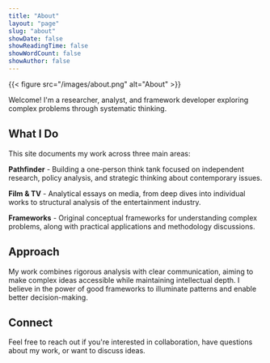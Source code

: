 ```yaml
---
title: "About"
layout: "page"
slug: "about"
showDate: false
showReadingTime: false
showWordCount: false
showAuthor: false
---
```


{{< figure src="/images/about.png" alt="About" >}}

Welcome! I'm a researcher, analyst, and framework developer exploring complex problems through systematic thinking.

## What I Do

This site documents my work across three main areas:

**Pathfinder** - Building a one-person think tank focused on independent research, policy analysis, and strategic thinking about contemporary issues.

**Film & TV** - Analytical essays on media, from deep dives into individual works to structural analysis of the entertainment industry.

**Frameworks** - Original conceptual frameworks for understanding complex problems, along with practical applications and methodology discussions.

## Approach

My work combines rigorous analysis with clear communication, aiming to make complex ideas accessible while maintaining intellectual depth. I believe in the power of good frameworks to illuminate patterns and enable better decision-making.

## Connect

Feel free to reach out if you're interested in collaboration, have questions about my work, or want to discuss ideas.
